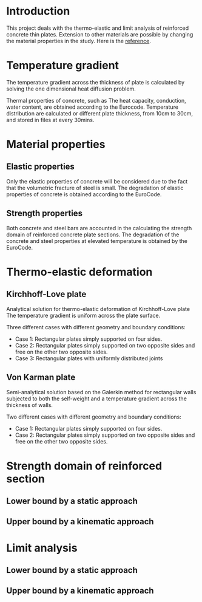 # Introduction

This project deals with the thermo-elastic and limit analysis of reinforced concrete thin plates. Extension to other materials are possible by changing the material properties in the study. Here is the [reference](https://hal.archives-ouvertes.fr/tel-02297575/).

# Temperature gradient

The temperature gradient across the thickness of plate is calculated by solving the one dimensional heat diffusion problem.

Thermal properties of concrete, such as The heat capacity, conduction, water content, are obtained according to the Eurocode. Temperature distribution are calculated or different plate thickness, from 10cm to 30cm, and stored in files at every 30mins.

# Material properties

## Elastic properties
Only the elastic properties of concrete will be considered due to the fact that the volumetric fracture of steel is small. The degradation of elastic properties of concrete is obtained according to the EuroCode.
## Strength properties
Both concrete and steel bars are accounted in the calculating the strength domain of reinforced concrete plate sections. The degradation of the concrete and steel properties at elevated temperature is obtained by the EuroCode.
# Thermo-elastic deformation


## Kirchhoff-Love plate

Analytical solution for thermo-elastic deformation of Kirchhoff-Love plate
The temperature gradient is uniform across the plate surface.

Three different cases with different geometry and boundary conditions:
- Case 1: Rectangular plates simply supported on four sides.
- Case 2: Rectangular plates simply supported on two opposite sides and free on the other two opposite sides.
- Case 3: Rectangular plates with uniformly distributed joints

## Von Karman plate

Semi-analytical solution based on the Galerkin method for rectangular walls subjected to both the self-weight and a temperature gradient across the thickness of walls.

Two different cases with different geometry and boundary conditions:

- Case 1: Rectangular plates simply supported on four sides.
- Case 2: Rectangular plates simply supported on two opposite sides and free on the other two opposite sides.

# Strength domain of reinforced section
## Lower bound by a static approach

## Upper bound by a kinematic approach

# Limit analysis

## Lower bound by a static approach 

## Upper bound by a kinematic approach 